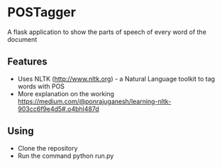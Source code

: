 # POSTagger
A flask application to show the parts of speech of every word of the document

## Features
- Uses NLTK (http://www.nltk.org) - a Natural Language toolkit to tag words with POS
- More explanation on the working https://medium.com/@ponrajuganesh/learning-nltk-903cc6f9e4d5#.o4bhl487d

## Using
- Clone the repository
- Run the command python run.py
